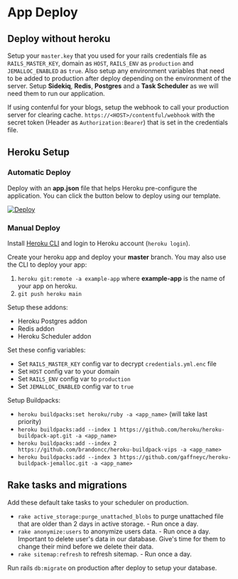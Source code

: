 # App Deploy

## Deploy without heroku

Setup your `master.key` that you used for your rails credentials file as `RAILS_MASTER_KEY`, domain as `HOST`, `RAILS_ENV` as `production` and `JEMALLOC_ENABLED` as `true`.
Also setup any environment variables that need to be added to production after deploy depending on the environment of the server.
Setup **Sidekiq**, **Redis**, **Postgres** and a **Task Scheduler** as we will need them to run our application.

If using contenful for your blogs, setup the webhook to call your production server for clearing cache. `https://<HOST>/contentful/webhook` with the secret token (Header as `Authorization:Bearer`) that is set in the credentials file.

## Heroku Setup

### Automatic Deploy

Deploy with an **app.json** file that helps Heroku pre-configure the application. You can click the button below to deploy using our template.

[![Deploy](https://www.herokucdn.com/deploy/button.svg)](https://dashboard.heroku.com/new?template=https://github.com/danielpaul/RapidRails)

### Manual Deploy

Install [Heroku CLI](https://toolbelt.heroku.com/) and login to Heroku account (`heroku login`).

Create your heroku app and deploy your **master** branch. You may also use the CLI to deploy your app:

1. `heroku git:remote -a example-app` where **example-app** is the name of your app on heroku.
2. `git push heroku main`

Setup these addons:

- Heroku Postgres addon
- Redis addon
- Heroku Scheduler addon

Set these config variables:

- Set `RAILS_MASTER_KEY` config var to decrypt `credentials.yml.enc` file
- Set `HOST` config var to your domain
- Set `RAILS_ENV` config var to `production`
- Set `JEMALLOC_ENABLED` config var to `true`

Setup Buildpacks:

- `heroku buildpacks:set heroku/ruby -a <app_name>` (will take last priority)
- `heroku buildpacks:add --index 1 https://github.com/heroku/heroku-buildpack-apt.git -a <app_name>`
- `heroku buildpacks:add --index 2 https://github.com/brandoncc/heroku-buildpack-vips -a <app_name>`
- `heroku buildpacks:add --index 3 https://github.com/gaffneyc/heroku-buildpack-jemalloc.git -a <app_name>`

## Rake tasks and migrations

Add these default take tasks to your scheduler on production.

- `rake active_storage:purge_unattached_blobs` to purge unattached file that are older than 2 days in active storage. - Run once a day.
- `rake anonymize:users` to anonymize users data. - Run once a day. Important to delete user's data in our database. Give's time for them to change their mind before we delete their data.
- `rake sitemap:refresh` to refresh sitemap. - Run once a day.

Run rails `db:migrate` on production after deploy to setup your database.
